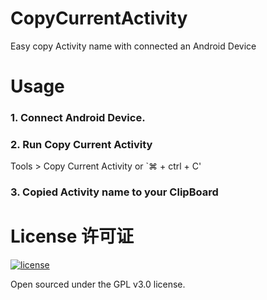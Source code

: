 # CopyCurrentActivity
Easy copy Activity name with connected an Android Device

# Usage
### 1. Connect Android Device.

### 2. Run Copy Current Activity
Tools > Copy Current Activity
or
`⌘ + ctrl + C'

### 3. Copied Activity name to your ClipBoard

# License 许可证

[![license](https://img.shields.io/github/license/endoidou/CopyCurrentActivity.svg?style=flat-square)](https://github.com/endoidou/CopyCurrentActivity/blob/master/LICENSE)

Open sourced under the GPL v3.0 license.